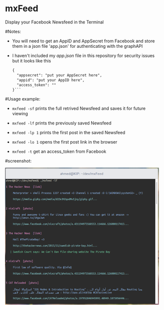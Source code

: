 mxFeed
=====

Display your Facebook Newsfeed in the Terminal

#Notes:
  * You will need to get an AppID and AppSecret from Facebook
    and store them in a json file 'app.json' for authenticating with the graphAPI

  * I haven't included my _app.json_ file in this repository
    for security issues
    but it looks like this
    ```
    {
      "appsecret": "put your AppSecret here",
      "appid": "put your AppID here",
      "access_token": ""
    }```

#Usage example:

  * `mxfeed -sf`
     prints the full retrived Newsfeed and saves it for future viewing

  * `mxfeed -lf`
    prints the previously saved Newsfeed

  * `mxfeed -lp 1`
   prints the first post in the saved Newsfeed

  * `mxfeed -lo 1`
   opens the first post link in the browser

  * `mxfeed -t`
   get an access_token from Facebook

#screenshot:

![screenshot](/screenshots/UsageExample.png)
